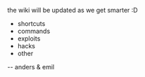 the wiki will be updated as we get smarter :D 

- shortcuts
- commands
- exploits
- hacks
- other

-- anders & emil
